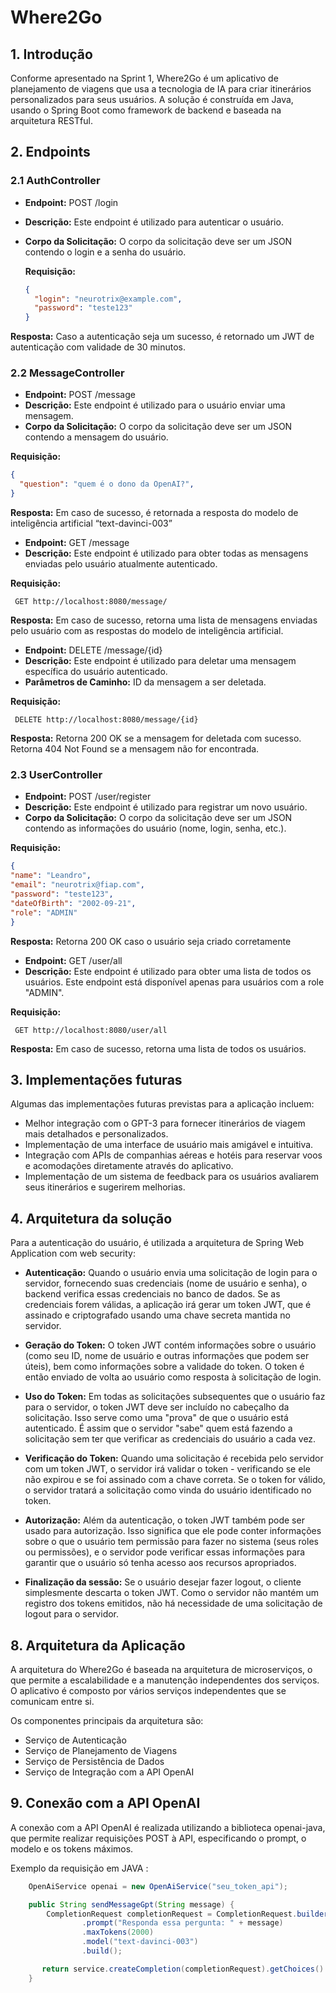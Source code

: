# Where2Go

## 1. Introdução

Conforme apresentado na Sprint 1, Where2Go é um aplicativo de planejamento de viagens que usa a tecnologia de IA para criar itinerários personalizados para seus usuários. A solução é construída em Java, usando o Spring Boot como framework de backend e baseada na arquitetura RESTful.

## 2. Endpoints

### 2.1 AuthController

- **Endpoint:** POST /login
- **Descrição:** Este endpoint é utilizado para autenticar o usuário.
- **Corpo da Solicitação:** O corpo da solicitação deve ser um JSON contendo o login e a senha do usuário.
  
  **Requisição:**
  ```json
  {
    "login": "neurotrix@example.com",
    "password": "teste123"
  }
  ```
  
**Resposta:** Caso a autenticação seja um sucesso, é retornado um JWT de autenticação com validade de 30 minutos.

### 2.2 MessageController

- **Endpoint:** POST /message
- **Descrição:** Este endpoint é utilizado para o usuário enviar uma mensagem.
- **Corpo da Solicitação:** O corpo da solicitação deve ser um JSON contendo a mensagem do usuário.

 **Requisição:**
  ```json
  {
    "question": "quem é o dono da OpenAI?",
  }
  ```

**Resposta:** Em caso de sucesso, é retornada a resposta do modelo de inteligência artificial “text-davinci-003”

- **Endpoint:** GET /message
- **Descrição:** Este endpoint é utilizado para obter todas as mensagens enviadas pelo usuário atualmente autenticado.

 **Requisição:**
  ```URL
   GET http://localhost:8080/message/
  ```
**Resposta:** Em caso de sucesso, retorna uma lista de mensagens enviadas pelo usuário com as respostas do modelo de inteligência artificial.

- **Endpoint:** DELETE /message/{id}
- **Descrição:** Este endpoint é utilizado para deletar uma mensagem específica do usuário autenticado. 
- **Parâmetros de Caminho:** ID da mensagem a ser deletada.

 **Requisição:**
  ```URL
   DELETE http://localhost:8080/message/{id}
  ```
**Resposta:** Retorna 200 OK se a mensagem for deletada com sucesso. Retorna 404 Not Found se a mensagem não for encontrada.

### 2.3 UserController

- **Endpoint:** POST /user/register
- **Descrição:** Este endpoint é utilizado para registrar um novo usuário.
- **Corpo da Solicitação:** O corpo da solicitação deve ser um JSON contendo as informações do usuário (nome, login, senha, etc.).

 **Requisição:**
  ```json
{
  "name": "Leandro",
  "email": "neurotrix@fiap.com",
  "password": "teste123",
  "dateOfBirth": "2002-09-21",
  "role": "ADMIN"
}
  ```

**Resposta:** Retorna 200 OK caso o usuário seja criado corretamente

- **Endpoint:** GET /user/all 
- **Descrição:** Este endpoint é utilizado para obter uma lista de todos os usuários. Este endpoint está disponível apenas para usuários com a role "ADMIN". 

 **Requisição:**
  ```URL
   GET http://localhost:8080/user/all
  ```
  
**Resposta:** Em caso de sucesso, retorna uma lista de todos os usuários.

## 3. Implementações futuras

Algumas das implementações futuras previstas para a aplicação incluem:

- Melhor integração com o GPT-3 para fornecer itinerários de viagem mais detalhados e personalizados.
- Implementação de uma interface de usuário mais amigável e intuitiva.
- Integração com APIs de companhias aéreas e hotéis para reservar voos e acomodações diretamente através do aplicativo.
- Implementação de um sistema de feedback para os usuários avaliarem seus itinerários e sugerirem melhorias.

## 4. Arquitetura da solução

Para a autenticação do usuário, é utilizada a arquitetura de Spring Web Application com web security:

- **Autenticação:** Quando o usuário envia uma solicitação de login para o servidor, fornecendo suas credenciais (nome de usuário e senha), o backend verifica essas credenciais no banco de dados. Se as credenciais forem válidas, a aplicação irá gerar um token JWT, que é assinado e criptografado usando uma chave secreta mantida no servidor.

- **Geração do Token:** O token JWT contém informações sobre o usuário (como seu ID, nome de usuário e outras informações que podem ser úteis), bem como informações sobre a validade do token. O token é então enviado de volta ao usuário como resposta à solicitação de login.

- **Uso do Token:** Em todas as solicitações subsequentes que o usuário faz para o servidor, o token JWT deve ser incluído no cabeçalho da solicitação. Isso serve como uma "prova" de que o usuário está autenticado. É assim que o servidor "sabe" quem está fazendo a solicitação sem ter que verificar as credenciais do usuário a cada vez.

- **Verificação do Token:** Quando uma solicitação é recebida pelo servidor com um token JWT, o servidor irá validar o token - verificando se ele não expirou e se foi assinado com a chave correta. Se o token for válido, o servidor tratará a solicitação como vinda do usuário identificado no token.

- **Autorização:** Além da autenticação, o token JWT também pode ser usado para autorização. Isso significa que ele pode conter informações sobre o que o usuário tem permissão para fazer no sistema (seus roles ou permissões), e o servidor pode verificar essas informações para garantir que o usuário só tenha acesso aos recursos apropriados.

- **Finalização da sessão:** Se o usuário desejar fazer logout, o cliente simplesmente descarta o token JWT. Como o servidor não mantém um registro dos tokens emitidos, não há necessidade de uma solicitação de logout para o servidor.

## 8. Arquitetura da Aplicação

A arquitetura do Where2Go é baseada na arquitetura de microserviços, o que permite a escalabilidade e a manutenção independentes dos serviços. O aplicativo é composto por vários serviços independentes que se comunicam entre si.

Os componentes principais da arquitetura são:

- Serviço de Autenticação
- Serviço de Planejamento de Viagens
- Serviço de Persistência de Dados
- Serviço de Integração com a API OpenAI

## 9. Conexão com a API OpenAI

A conexão com a API OpenAI é realizada utilizando a biblioteca openai-java, que permite realizar requisições POST à API, especificando o prompt, o modelo e os tokens máximos.

Exemplo da requisição em JAVA :

```java
    OpenAiService openai = new OpenAiService("seu_token_api");

    public String sendMessageGpt(String message) {
        CompletionRequest completionRequest = CompletionRequest.builder()
                .prompt("Responda essa pergunta: " + message)
                .maxTokens(2000)
                .model("text-davinci-003")
                .build();

       return service.createCompletion(completionRequest).getChoices().get(0).getText();
    }
```

